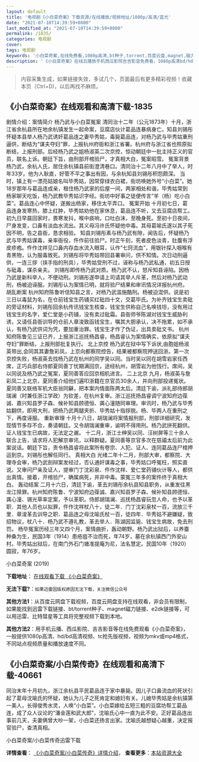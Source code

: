 ```yaml
---
layout: default
title: '电视剧《小白菜奇案》下载资源/在线播放/视频地址/1080p/高清/蓝光'
date: "2021-07-10T14:39:59+0800"
last_modified_at: "2021-07-10T14:39:59+0800"
permalink: /1835/
categories: 电视剧
cover:
tags: 电视剧
keywords: '小白菜奇案,在线免费看,1080p高清,bt种子,torrent,百度云盘,magnet,磁力链,迅雷下载资源'
description: '《小白菜奇案》在线云播放手机西瓜影院吉吉影音免费看，1080p高清bd/hd未删减完整版和tc抢先枪版，mkv/mp4格式，附带bt/torrent种子、magnet/磁力链、百度云盘、网盘资源迅雷下载链接'
---
```


>内容采集生成，如果链接失效，多试几个，页面最后有更多精彩视频！收藏本页（Ctrl+D)，以后再找不麻烦。


## 《小白菜奇案》在线观看和高清下载-1835

剧情介绍：案情简介 杨乃武与小白菜冤案 清同治十二年（公元1873年）十月，浙江省余杭县所在地余杭镇发生一起命案，豆腐店伙计葛品连暴病身亡。知县刘锡彤怀疑本县举人杨乃武诱奸葛品连之妻毕秀姑，毒毙葛品连，对杨乃武与毕秀姑重刑逼供，断结为“谋夫夺妇”罪，上报杭州府衙和浙江省署。杭州府与浙江省也照原拟断结，上报刑部。后经杨乃武之姐杨淑英二次京控，惊动朝廷中一批主持正义的官员，联名上诉。朝廷下旨，由刑部开棺验尸，才真相大白，冤案昭雪。 冤案背景 杨乃武，余杭人氏，居住余杭镇县前街澄清巷口。清同治十二年八月中了举人，时年33岁。他为人耿直，好管不平之事出有因，与余杭知县刘锡彤积怨颇深。 当时，镇上有一漂亮姑娘名叫毕秀姑，因常穿绿衣白裙，街坊唤她外号“小白菜”。她18岁那年与葛品连成亲，租住杨乃武家的后屋一间，两家相处和谐，毕秀姑常到杨家聊天吃饭，杨乃武教毕秀姑识字经。街坊中好事之徒便传言“羊（杨）吃小白菜”。葛品连心中怀疑，遂搬出杨家，移住太平弄口。 冤案开始 十月初七日，葛品连身发寒热，膝上红肿，毕秀姑劝他在家休息，葛品连不听，又去豆腐店帮工。初九日早晨回家时，畏寒发抖，喉中痰响，口吐白沫，至晚身死。至初十日夜间，尸身发变，口鼻有淡血水流出。其义母冯许氏怀疑他中毒。其母葛喻氏遂以其子死因不明，告之县衙，恳求相验。 知县刘锡彤素与杨乃武有隙，闻告后，怀疑杨乃武与毕秀姑谋毒，亲率衙役，仵作前往验尸。时正午刻，死者皮色淡青，肚腹有浮皮疹疱。仵作沈祥见口鼻内存血水流入眼耳，认作“七窍流血”，用银针探入咽喉有青黑物，认为服毒致死。刘锡彤将毕秀姑带回县署审问，供不知情。次日动刑逼供，一连三拶（挟手指的刑具），毕秀姑受刑不过，诬称与杨乃武私通，初五日授与砒毒，谋杀亲夫。 刘锡彤即传杨乃武对质。杨乃武不认，怒斥知县诬陷。因杨乃武是新科举人，不便动刑。刘锡彤遂申请上司请其举人斥革，然后对杨乃武动刑，杨被迫诬服。刘锡彤认为案情已明，就将验尸结果和审讯情况详报杭州府。 胡乱断案 杭州知府陈鲁听信知县之言，对杨乃武滥施酷刑。杨被迫混供。说是初三日以毒鼠为名，在仓前钱宝生药铺买红砒四十文，交葛毕氏。为补齐钱宝生卖砒的旁证材料，刘锡彤回余杭传讯钱宝生核查，钱宝生供称自己名唤钱坦，没有用过钱宝生的名字，爱仁堂是小药铺，没有卖过砒霜。县衙师爷陈湖对钱宝生威胁利诱，又请任县衙训导的仓前人章浚致函钱宝生，嘱其大胆承认，决不拖累，如不承认，有杨乃武供词为凭，要加重治罪。钱宝生才作了伪证，出具卖砒文书。 杭州知府陈鲁见三证已齐，上报浙江巡抚杨昌睿。杨昌睿认为案情确实，依原拟“谋夫夺妇”罪断结，上报刑部批复执行。 北上京控 杨乃武在狱中写下诉状,由胞姐杨淑英带出,会同其其妻詹彩凤，上京向都察院控告，结果被都察院押送回浙。第一次京控失败，杨淑英去找杨乃武在杭州的同学吴以同。当时吴以同在胡雪岩家任西席，正巧兵部右侍郎夏同善丁忧期满回京，途经杭州，胡雪岩为他饯行。席间，吴以同说及杨乃武之冤案，夏同善答应回京相机进言。 二上北京 九月，杨淑英与詹彩凤二上北京，夏同善介绍他们遍叩浙籍在京官员30余人，并向刑部投递冤状。夏同善又联络军机大臣翁同龢，把本案内情面陈两太后。清廷下谕，派礼部侍郎胡瑞澜（时兼任浙江学政）为钦差，在杭州复审。浙江巡抚扬昌睿调宁波知府边葆诚、嘉兴知县罗子森、候补知县顾德恒、龚心潼随同审理。审讯时，杨乃武与毕秀姑翻供，即用大刑，把杨乃武两腿夹折、毕秀姑十指拶脱。杨、毕两人在重刑之下，再度诬服。 重新审理 十月十八日，胡瑞澜将案情报刑部，刑部详细研究，发现情节多存不合，奏请朝廷。又令胡瑞澜重审，谕明不得用刑。杨乃武拼死翻供。证人钱宝生已病故，无法定之谳。 十二月，浙江士绅吴以同、汪树屏等三十余人联合上告，请求将人犯解京审讯，以释群疑。夏同善等京官多次在慈禧太后前为此案说话。朝廷下旨，责令杨昌睿将此案所有卷宗、人犯、证人、连同葛品连尸棺押运到京。刘锡彤也解任同行。 真相大白 光绪二年十二月，刑部大审，都察院、大理寺会审，杨乃武剖辩案发经过，否认通奸谋毒之事，毕秀姑口呼冤枉，照实直说。又审问尸亲及证人，提审门丁沈彩泉、仵作沈祥、爱仁堂药铺伙计等人，都供出真情。接着，开棺验尸，确属病死，并非中毒。蒙冤三年多的案件终于真相大白。 轰动结案 二月十六日，清廷下谕，革去刘锡彤余杭县知县职务，从重发往黑龙江赎罪。杭州知府陈鲁、宁波知府边葆诚、嘉兴知县罗子森、候补知县顾德恒、龚心潼、锡光草率定案，予以革职。侍郎胡瑞澜、巡抚杨昌睿玩忽人命，也予以革职．其他人员也以拟罪，仵作沈祥杖八十，徒二年．门丁沈彩泉杖一百，流放三千里．章浚革去训导之职．葛品连之母沈喻氏杖一百，徒四年．毕秀姑不避嫌疑，致招物议，杖八十．杨乃武不遵礼教，革去举人．陈湖因监毙、钱宝生病故，免去刑罚。 杨毕冤案历经三年又四个月，案情曲折，轰动朝野。杨乃武出狱后，以养蚕种桑为生，民国3年（1914）患疮疽不治而死，年74岁，墓在余杭镇西门外安山村。毕秀姑出狱后，在南门外石门塘准提庵为尼，法名慧定。民国10年（1920）圆寂，年76岁。


小白菜奇案 (2019)

**下载地址**： [在线观看下载 《小白菜奇案》](https://www.btbtdy.me/btdy/dy15702.html) 


**无法下载?**：`如果迅雷因版权原因无法下载，关注微信公众号 `

**其他方法1**：从百度云网盘下载视频，百度云网盘支持在线观看，非会员有限制，如果能找到迅雷下载链接、bt/torrent种子、magnet磁力链接、e2dk链接等，可以用迅雷、比特彗星等工具将完整视频下载到本地。

**其他方法2**：用手机云播、西瓜影院、吉吉影音等在线免费观看《小白菜奇案》，一般提供1080p高清、hd/bd高清视频、tc抢先版视频，视频为mkv或mp4格式，不同站点视频质量和播放速度不同。


## 《小白菜奇案/小白菜传奇》在线观看和高清下载-40661

同治末年十月初九，浙江余杭县平民葛品连于家中暴毙。因儿子口鼻流血的死状引起了葛母沈喻氏的怀疑，她认为儿子之死肯定和媳妇有关。儿媳毕秀姑是余杭镇第一美人，长得俊秀水灵，人唤&ldquo;小白菜&rdquo;。小白菜嫁给五短三粗的豆腐坊帮工葛品连，成了众人议论的&ldquo;潘金莲和武大郎&rdquo;，沈喻氏心中一直为此不安。正好葛品连出事前几天，夫妻俩曾大吵一架，小白菜还扬言出家。沈喻氏越想疑心越重，决定报官验尸，查清真相。


小白菜奇案/小白菜传奇迅雷下载

**详情查看**： [《小白菜奇案/小白菜传奇》详情介绍](/movie/40661/)， **查看更多**：[本站资源大全](/movie/t/all/)


